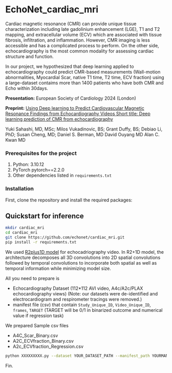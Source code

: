 # EchoNet_cardiac_mri
Cardiac magnetic resonance (CMR) can provide unique tissue characterization including late gadolinium enhancement (LGE), T1 and T2 mapping, and extracellular volume (ECV) which are associated with tissue fibrosis, infiltration, and inflammation. However, CMR imaging is less accessible and has a complicated process to perform.
On the other side, echocardiography is the most common modality for assessing cardiac structure and function. 

In our project, we hypothesized that deep learning applied to echocardiography could predict CMR-based measurements (Wall-motion abnormalities, Myocardial Scar, native T1 time, T2 time, ECV fraction) using a large-dataset contaims more than 1400 patients who have both CMR and Echo within 30days.


**Presentation:** European Society of Cardiology 2024 (London)

**Preprint:** [Using Deep learning to Predict Cardiovascular Magnetic Resonance Findings from Echocardiography Videos Short title: Deep learning prediction of CMR from echocardiography](https://pubmed.ncbi.nlm.nih.gov/38699330/)

Yuki Sahashi, MD, MSc; Milos Vukadinovic, BS; Grant Duffy, BS; Debiao Li, PhD; Susan Cheng, MD; Daniel S. Berman, MD David Ouyang MD Alan C. Kwan MD


### Prerequisites for the project

1. Python: 3.10.12
2. PyTorch pytorch==2.2.0
3. Other dependencies listed in `requirements.txt`

### Installation
First, clone the repository and install the required packages:

## Quickstart for inference

```sh
mkdir cardiac_mri
cd cardiac_mri 
git clone https://github.com/echonet/cardiac_mri.git
pip install -r requirements.txt
```

We used [R2plus1D model](https://arxiv.org/abs/1711.11248) for echocadriography video. In R2+1D model, the architecture decomposes all 3D convolutions into 2D spatial convolutions followed by temporal convolutions to incorporate both spatial as well as temporal information while minimizing model size.

All you need to prepare is 
- Echocardiography Dataset (112*112 AVI video, A4c/A2c/PLAX echocardiography views) 
(Note: our datasets were de-identified and electrocardiogram and respirometer tracings were removed.)
- manifest file (csv) that contain `Study_Unique_ID`, `Video_Unique_ID`, `frames`, `TARGET` (TARGET will be  0/1 in binarized outcome and numerical value if regression task)

We prepared Sample csv files 
- A4C_Scar_Binary.csv
- A2C_ECVfraction_Binary.csv
- A2c_ECVfraction_Regression.csv

```sh
python XXXXXXXXX.py --dataset YOUR_DATASET_PATH --manifest_path YOURMANIFEST_PATH.csv
```
Fin.
